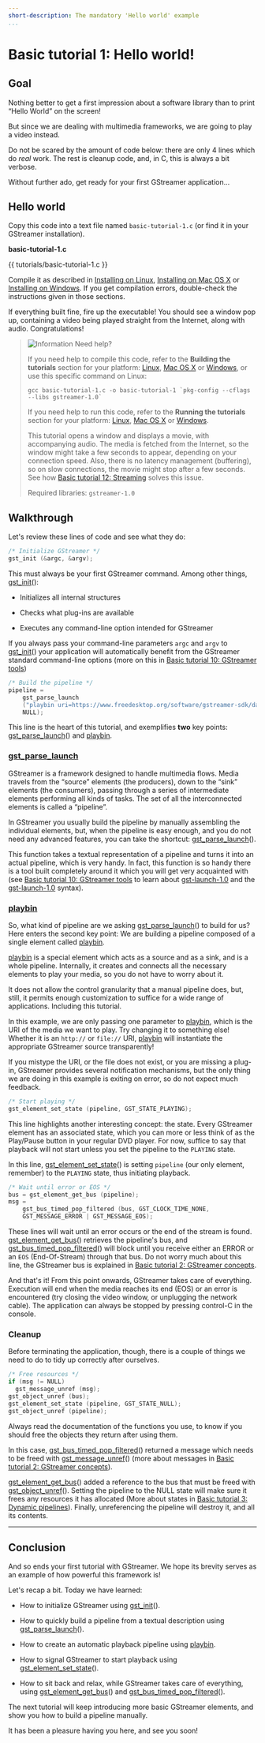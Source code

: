 ```yaml
---
short-description: The mandatory 'Hello world' example
...
```


# Basic tutorial 1: Hello world!

## Goal

Nothing better to get a first impression about a software library than
to print “Hello World” on the screen!

But since we are dealing with multimedia frameworks, we are going to
play a video instead.

Do not be scared by the amount of code below: there are only 4 lines
which do *real* work. The rest is cleanup code, and, in C, this is
always a bit verbose.

Without further ado, get ready for your first GStreamer application...

## Hello world

Copy this code into a text file named `basic-tutorial-1.c` (or find it
in your GStreamer installation).

**basic-tutorial-1.c**

{{ tutorials/basic-tutorial-1.c }}

Compile it as described in [Installing on Linux], [Installing on Mac OS
X] or [Installing on Windows]. If you get compilation errors,
double-check the instructions given in those sections.

If everything built fine, fire up the executable! You should see a
window pop up, containing a video being played straight from the
Internet, along with audio. Congratulations!

> ![Information] Need help?
>
> If you need help to compile this code, refer to the **Building the
> tutorials** section for your platform: [Linux], [Mac OS X] or
> [Windows], or use this specific command on Linux:
>
> `` gcc basic-tutorial-1.c -o basic-tutorial-1 `pkg-config --cflags --libs gstreamer-1.0` ``
>
> If you need help to run this code, refer to the **Running the
> tutorials** section for your platform: [Linux][1], [Mac OS X][2] or
> [Windows][3].
>
> This tutorial opens a window and displays a movie, with accompanying
> audio. The media is fetched from the Internet, so the window might
> take a few seconds to appear, depending on your connection speed.
> Also, there is no latency management (buffering), so on slow
> connections, the movie might stop after a few seconds. See how [Basic
> tutorial 12: Streaming] solves this issue.
>
> Required libraries: `gstreamer-1.0`

## Walkthrough

Let's review these lines of code and see what they do:

``` c
/* Initialize GStreamer */
gst_init (&argc, &argv);
```

This must always be your first GStreamer command. Among other things,
[gst_init]\():

-   Initializes all internal structures

-   Checks what plug-ins are available

-   Executes any command-line option intended for GStreamer

If you always pass your command-line parameters
`argc` and `argv` to [gst_init]\() your application will automatically
benefit from the GStreamer standard command-line options (more on this
in [Basic tutorial 10: GStreamer tools])

``` c
/* Build the pipeline */
pipeline =
    gst_parse_launch
    ("playbin uri=https://www.freedesktop.org/software/gstreamer-sdk/data/media/sintel_trailer-480p.webm",
    NULL);
```

This line is the heart of this tutorial, and exemplifies **two** key
points: [gst_parse_launch]\() and [playbin].

### [gst_parse_launch]

GStreamer is a framework designed to handle multimedia flows. Media
travels from the “source” elements (the producers), down to the “sink”
elements (the consumers), passing through a series of intermediate
elements performing all kinds of tasks. The set of all the
interconnected elements is called a “pipeline”.

In GStreamer you usually build the pipeline by manually assembling the
individual elements, but, when the pipeline is easy enough, and you do
not need any advanced features, you can take the shortcut:
[gst_parse_launch]\().

This function takes a textual representation of a pipeline and turns it
into an actual pipeline, which is very handy. In fact, this function is
so handy there is a tool built completely around it which you will get
very acquainted with (see [Basic tutorial 10: GStreamer tools][Basic
tutorial 10: GStreamer tools] to learn about
[gst-launch-1.0] and the
[gst-launch-1.0] syntax).

### [playbin]

So, what kind of pipeline are we asking [gst_parse_launch]\() to build for
us? Here enters the second key point: We are building a pipeline
composed of a single element called [playbin].

[playbin] is a special element which acts as a source and as a sink, and
is a whole pipeline. Internally, it creates and connects all the
necessary elements to play your media, so you do not have to worry about
it.

It does not allow the control granularity that a manual pipeline does,
but, still, it permits enough customization to suffice for a wide range
of applications. Including this tutorial.

In this example, we are only passing one parameter to [playbin], which
is the URI of the media we want to play. Try changing it to something
else! Whether it is an `http://` or `file://` URI, [playbin] will
instantiate the appropriate GStreamer source transparently!

If you mistype the URI, or the file does not exist, or you are missing a
plug-in, GStreamer provides several notification mechanisms, but the
only thing we are doing in this example is exiting on error, so do not
expect much feedback.

``` c
/* Start playing */
gst_element_set_state (pipeline, GST_STATE_PLAYING);
```

This line highlights another interesting concept: the state. Every
GStreamer element has an associated state, which you can more or less
think of as the Play/Pause button in your regular DVD player. For now,
suffice to say that playback will not start unless you set the pipeline
to the `PLAYING` state.

In this line, [gst_element_set_state]\() is setting `pipeline` (our only
element, remember) to the `PLAYING` state, thus initiating playback.

``` c
/* Wait until error or EOS */
bus = gst_element_get_bus (pipeline);
msg =
    gst_bus_timed_pop_filtered (bus, GST_CLOCK_TIME_NONE,
    GST_MESSAGE_ERROR | GST_MESSAGE_EOS);
```

These lines will wait until an error occurs or the end of the stream is
found. [gst_element_get_bus]\() retrieves the pipeline's bus, and
[gst_bus_timed_pop_filtered]\() will block until you receive either an
ERROR or an `EOS` (End-Of-Stream) through that bus. Do not worry much
about this line, the GStreamer bus is explained in [Basic tutorial 2:
GStreamer concepts].

And that's it! From this point onwards, GStreamer takes care of
everything. Execution will end when the media reaches its end (EOS) or
an error is encountered (try closing the video window, or unplugging the
network cable). The application can always be stopped by pressing
control-C in the console.

### Cleanup

Before terminating the application, though, there is a couple of things
we need to do to tidy up correctly after ourselves.

``` c
/* Free resources */
if (msg != NULL)
  gst_message_unref (msg);
gst_object_unref (bus);
gst_element_set_state (pipeline, GST_STATE_NULL);
gst_object_unref (pipeline);
```

Always read the documentation of the functions you use, to know if you
should free the objects they return after using them.

In this case, [gst_bus_timed_pop_filtered]\() returned a message which
needs to be freed with [gst_message_unref]\() (more about messages in
[Basic tutorial 2: GStreamer concepts][Basic tutorial 2: GStreamer
concepts]).

[gst_element_get_bus]\() added a reference to the bus that must be freed
with [gst_object_unref]\(). Setting the pipeline to the NULL state will
make sure it frees any resources it has allocated (More about states in
[Basic tutorial 3: Dynamic pipelines]). Finally, unreferencing the
pipeline will destroy it, and all its contents.

_______________________________________________________________________________

## Conclusion

And so ends your first tutorial with GStreamer. We hope its brevity
serves as an example of how powerful this framework is!

Let's recap a bit. Today we have learned:

-   How to initialize GStreamer using [gst_init]\().

-   How to quickly build a pipeline from a textual description using
    [gst_parse_launch]\().

-   How to create an automatic playback pipeline using [playbin].

-   How to signal GStreamer to start playback using
    [gst_element_set_state]\().

-   How to sit back and relax, while GStreamer takes care of everything,
    using [gst_element_get_bus]\() and [gst_bus_timed_pop_filtered]\().

The next tutorial will keep introducing more basic GStreamer elements,
and show you how to build a pipeline manually.

It has been a pleasure having you here, and see you soon!

  [Installing on Linux]: installing/on-linux.md
  [Installing on Mac OS X]: installing/on-mac-osx.md
  [Installing on Windows]: installing/on-windows.md
  [Information]: images/icons/emoticons/information.svg
  [Linux]: installing/on-linux.md#InstallingonLinux-Build
  [Mac OS X]: installing/on-mac-osx.md#InstallingonMacOSX-Build
  [Windows]: installing/on-windows.md#InstallingonWindows-Build
  [1]: installing/on-linux.md#InstallingonLinux-Run
  [2]: installing/on-mac-osx.md#InstallingonMacOSX-Run
  [3]: installing/on-windows.md#InstallingonWindows-Run
  [Basic tutorial 12: Streaming]: tutorials/basic/streaming.md
  [Basic tutorial 10: GStreamer tools]: tutorials/basic/gstreamer-tools.md
  [Basic tutorial 2: GStreamer concepts]: tutorials/basic/concepts.md
  [Basic tutorial 3: Dynamic pipelines]: tutorials/basic/dynamic-pipelines.md
  [gst_bus_timed_pop_filtered]: gst_bus_timed_pop_filtered
  [gst_element_get_bus]: gst_element_get_bus
  [gst_element_set_state]: gst_element_set_state
  [gst_init]: gst_init
  [gst_message_unref]: gst_message_unref
  [gst_object_unref]: gst_object_unref
  [gst_parse_launch]: gst_parse_launch
  [playbin]: playbin
  [gst-launch-1.0]: tools/gst-launch.md
